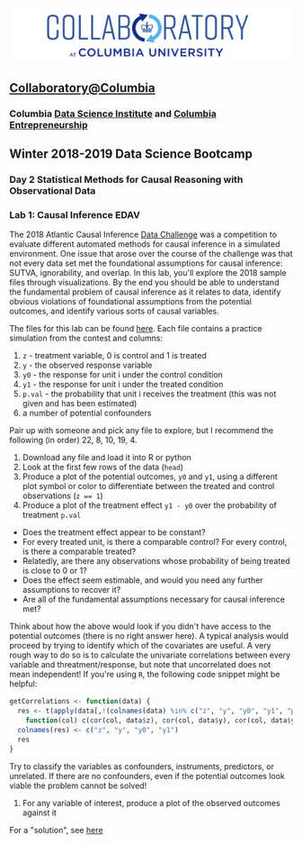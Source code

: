 ![collaboratory logo](../../Misc-files/collaboratory2.png)

## [Collaboratory@Columbia](http://collaboratory.columbia.edu/)
### Columbia [Data Science Institute](http://datascience.columbia.edu/) and [Columbia Entrepreneurship](http://entrepreneurship.columbia.edu/)
## Winter 2018-2019 Data Science Bootcamp
### Day 2 Statistical Methods for Causal Reasoning with Observational Data
### Lab 1: Causal Inference EDAV

The 2018 Atlantic Causal Inference [Data Challenge](https://www.synapse.org/#!Synapse:syn11294478/wiki/486304) was a competition to evaluate different automated methods for causal inference in a simulated environment. One issue that arose over the course of the challenge was that not every data set met the foundational assumptions for causal inference: SUTVA, ignorability, and overlap. In this lab, you'll explore the 2018 sample files through visualizations. By the end you should be able to understand the fundamental problem of causal inference as it relates to data, identify obvious violations of foundational assumptions from the potential outcomes, and identify various sorts of causal variables.

The files for this lab can be found [here](https://stat.columbia.edu/~vincent/bootcamp). Each file contains a practice simulation from the contest and columns:

1. `z` - treatment variable, 0 is control and 1 is treated
2. `y` - the observed response variable
3. `y0` - the response for unit i under the control condition
4. `y1` - the response for unit i under the treated condition
5. `p.val` - the probability that unit i receives the treatment (this was not given and has been estimated)
6. a number of potential confounders

Pair up with someone and pick any file to explore, but I recommend the following (in order) 22, 8, 10, 19, 4. 

1. Download any file and load it into R or python
2. Look at the first few rows of the data (`head`)
3. Produce a plot of the potential outcomes, `y0` and `y1`, using a different plot symbol or color to differentiate between the treated and control observations (`z == 1`)
4. Produce a plot of the treatment effect `y1 - y0` over the probability of treatment `p.val`
  * Does the treatment effect appear to be constant?
  * For every treated unit, is there a comparable control? For every control, is there a comparable treated?
  * Relatedly, are there any observations whose probability of being treated is close to 0 or 1?
  * Does the effect seem estimable, and would you need any further assumptions to recover it?
  * Are all of the fundamental assumptions necessary for causal inference met?

Think about how the above would look if you didn't have access to the potential outcomes (there is no right answer here). A typical analysis would proceed by trying to identify which of the covariates are useful. A very rough way to do so is to calculate the univariate correlations between every variable and threatment/response, but note that uncorrelated does not mean independent! If you're using `R`, the following code snippet might be helpful:

```R
getCorrelations <- function(data) {
  res <- t(apply(data[,!(colnames(data) %in% c("z", "y", "y0", "y1", "p.val"))], 2, {
    function(col) c(cor(col, data$z), cor(col, data$y), cor(col, data$y0), cor(col, data$y1))} ))
  colnames(res) <- c("z", "y", "y0", "y1")
  res
}
```

Try to classify the variables as confounders, instruments, predictors, or unrelated. If there are no confounders, even if the potential outcomes look viable the problem cannot be solved!

1. For any variable of interest, produce a plot of the observed outcomes against it

For a "solution", see [here](lab_thoughts.md)
